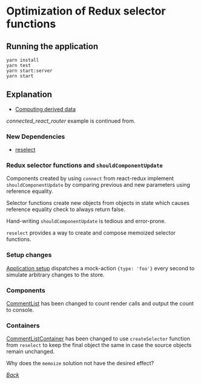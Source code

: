 # Optimization of Redux selector functions

## Running the application

```
yarn install
yarn test
yarn start:server
yarn start
```

## Explanation

* [Computing derived data](https://redux.js.org/recipes/computing-derived-data)

_connected_react_router_ example is continued from.

### New Dependencies

* [reselect](https://github.com/reactjs/reselect)

### Redux selector functions and `shouldComponentUpdate`

Components created by using `connect` from react-redux implement
`shouldComponentUpdate` by comparing previous and new parameters using reference
equality.

Selector functions create new objects from objects in state which causes
reference equality check to always return false.

Hand-writing `shouldComponentUpdate` is tedious and error-prone.

`reselect` provides a way to create and compose memoized selector functions.


### Setup changes

[Application setup](./ReduxSelectorCacheExample.js) dispatches a mock-action
`{type: 'foo'}` every second to simulate arbitrary changes to the store.

### Components

[CommentList](./components/CommentList.js) has been changed to count render
calls and output the count to console.

### Containers

[CommentListContainer](./containers/CommentListContainer.js) has been changed
to use `createSelector` function from `reselect` to keep the final object the
same in case the source objects remain unchanged.

Why does the `memoize` solution not have the desired effect?

[_Back_](../../README.md)
